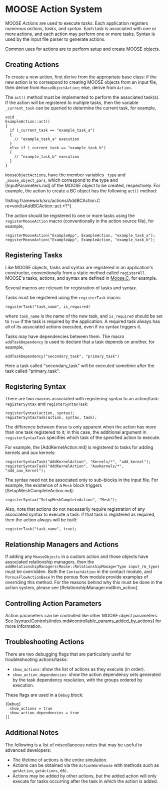 # MOOSE Action System

MOOSE *Actions* are used to execute *tasks*. Each application registers
numerous *actions*, *tasks*, and *syntax*. Each task is associated with one or more
actions, and each action may perform one or more tasks. Syntax is used by the
input file parser to generate actions.

Common uses for actions are to perform setup and create MOOSE objects.

## Creating Actions

To create a new action, first derive from the appropriate base class: if the new action
is to correspond to creating MOOSE objects from an input file, then derive
from `MooseObjectAction`; else, derive from `Action`.

The `act()` method must be implemented to perform the associated task(s). If the
action will be registered to multiple tasks, then the variable `_current_task`
can be queried to determine the current task, for example,

``` language=cpp
void
ExampleAction::act()
{
  if (_current_task == "example_task_a")
  {
    // "example_task_a" execution
  }
  else if (_current_task == "example_task_b")
  {
    // "example_task_b" execution
  }
}
```

`MooseObjectAction`s, have the member variables `_type` and `_moose_object_pars`,
which correspond to the type and [InputParameters.md] of the MOOSE object to
be created, respectively. For example, the action to create a BC object has
the following `act()` method:

!listing framework/src/actions/AddBCAction.C re=void\sAddBCAction::act.*?^}

The action should be registered to one or more tasks using the `registerMooseAction`
macro (conventionally in the action source file), for example,

``` language=cpp
registerMooseAction("ExampleApp", ExampleAction, "example_task_a");
registerMooseAction("ExampleApp", ExampleAction, "example_task_b");
```

## Registering Tasks

Like MOOSE objects, tasks and syntax are registered in an application's constructor,
conventionally from a static method called `registerAll`. MOOSE's tasks, actions,
and syntax are defined in [Moose.C](framework/src/base/Moose.C), for example.

Several macros are relevant for registration of tasks and syntax.

Tasks must be registered using the `registerTask` macro:

``` language=cpp
registerTask("task_name", is_required)
```

where `task_name` is the name of the new task, and `is_required` should be set
to `true` if the task is required by the application. A required task always
has all of its associated actions executed, even if no syntax triggers it.

Tasks may have dependencies between them. The macro `addTaskDependency` is
used to declare that a task depends on another, for example,

``` language=cpp
addTaskDependency("secondary_task", "primary_task")
```

Here a task called "secondary_task" will be executed sometime after the task
called "primary_task".

## Registering Syntax

There are two macros associated with registering syntax to an action/task:
`registerSyntax` and `registerSyntaxTask`:

``` language=cpp
registerSyntax(action, syntax);
registerSyntaxTask(action, syntax, task);
```

The difference between these is only apparent when the action has more than one
task registered to it; in this case, the additional argument in
`registerSyntaxTask` specifies which task of the specified action to execute.

For example, the [AddKernelAction.md] is registered to tasks for adding kernels
and aux kernels:

``` language=cpp
registerSyntaxTask("AddKernelAction", "Kernels/*", "add_kernel");
registerSyntaxTask("AddKernelAction", "AuxKernels/*", "add_aux_kernel");
```

The syntax need not be associated only to sub-blocks in the input file. For example,
the existence of a `Mesh` block triggers [SetupMeshCompleteAction.md]:

``` language=cpp
registerSyntax("SetupMeshCompleteAction", "Mesh");
```

Also, note that actions do not necessarily require registration of any associated
syntax to execute a task: if that task is registered as required, then the action
always will be built:

``` language=cpp
registerTask("task_name", true);
```

## Relationship Managers and Actions

If adding any `MooseObjects` in a custom action and those objects have
associated relationship managers, then the
`addRelationshipManagers(Moose::RelationshipManagerType input_rm_type)` must be
overridden. Both
the `ContactAction` in the contact module, and `PorousFlowActionBase` in the
porous flow module provide examples of overriding this method. For the reasons
behind why this must be done in the action system, please see [RelationshipManager.md#rm_action].

## Controlling Action Parameters

Action parameters can be controlled like other MOOSE object parameters. See
[syntax/Controls/index.md#controllable_params_added_by_actions] for more
information.

## Troubleshooting Actions

There are two debugging flags that are particularly useful for troubleshooting
actions/tasks:

- `show_actions`: show the list of actions as they execute (in order).
- `show_action_dependencies`: show the action dependency sets generated by the
  task dependency resolution, with the groups ordered by execution.

These flags are used in a `Debug` block:

```
[Debug]
  show_actions = true
  show_action_dependencies = true
[]
```

## Additional Notes

The following is a list of miscellaneous notes that may be useful to advanced
developers:

- The lifetime of actions is the entire simulation.
- Actions can be obtained via the `ActionWarehouse` with methods such as `getAction`,
  `getActions`, etc.
- Actions may be added by other actions, but the added action will only execute
  for tasks occurring after the task in which the action is added.

